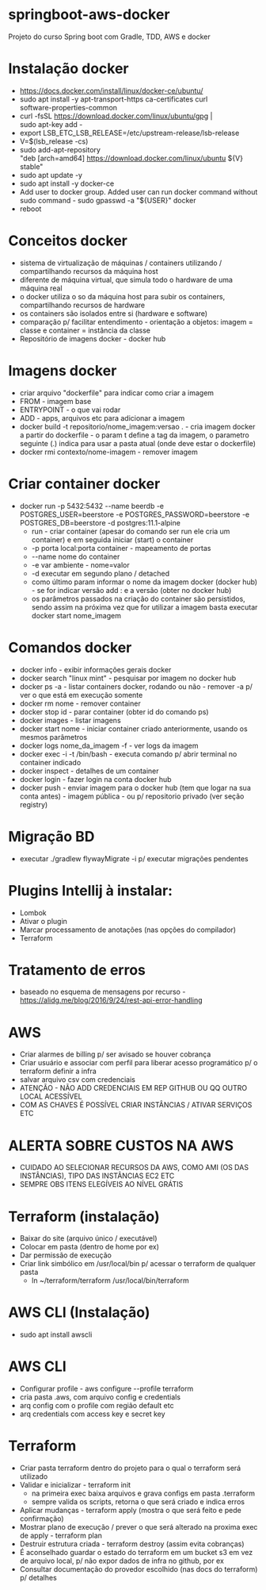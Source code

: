 # springboot-aws-docker
Projeto do curso Spring boot com Gradle, TDD, AWS e docker

# Instalação docker
* https://docs.docker.com/install/linux/docker-ce/ubuntu/
* sudo apt install -y apt-transport-https ca-certificates curl \
   software-properties-common
* curl -fsSL https://download.docker.com/linux/ubuntu/gpg | \
      sudo apt-key add -
* export LSB_ETC_LSB_RELEASE=/etc/upstream-release/lsb-release
* V=$(lsb_release -cs)
* sudo add-apt-repository \
      "deb [arch=amd64] https://download.docker.com/linux/ubuntu ${V} stable"
* sudo apt update -y
* sudo apt install -y docker-ce
* Add user to docker group. Added user can run docker command without sudo command - sudo gpasswd -a "${USER}" docker
* reboot

# Conceitos docker
* sistema de virtualização de máquinas / containers utilizando / compartilhando recursos da máquina host
* diferente de máquina virtual, que simula todo o hardware de uma máquina real
* o docker utiliza o so da máquina host para subir os containers, compartilhando recursos de hardware
* os containers são isolados entre si (hardware e software)
* comparação p/ facilitar entendimento - orientação a objetos: imagem = classe e container = instância da classe
* Repositório de imagens docker - docker hub

# Imagens docker
* criar arquivo "dockerfile" para indicar como criar a imagem
* FROM - imagem base
* ENTRYPOINT - o que vai rodar
* ADD - apps, arquivos etc para adicionar a imagem
* docker build -t repositorio/nome_imagem:versao . - cria imagem docker a partir do dockerfile - o param t define a tag da 
imagem, o parametro seguinte (.) indica para usar a pasta atual (onde deve estar o dockerfile)
* docker rmi contexto/nome-imagem - remover imagem

# Criar container docker
* docker run -p 5432:5432 --name beerdb -e POSTGRES_USER=beerstore -e POSTGRES_PASSWORD=beerstore -e POSTGRES_DB=beerstore -d postgres:11.1-alpine
  * run - criar container (apesar do comando ser run ele cria um container) e em seguida iniciar (start) o container
  * -p porta local:porta container - mapeamento de portas
  * --name nome do container
  * -e var ambiente - nome=valor
  * -d executar em segundo plano / detached
  * como último param informar o nome da imagem docker (docker hub) - se for indicar versão add : e a versão (obter no docker hub)
  * os parâmetros passados na criação do container são persistidos, sendo assim na próxima vez que for utilizar a imagem basta 
executar docker start nome_imagem

# Comandos docker
* docker info - exibir informações gerais docker
* docker search "linux mint" - pesquisar por imagem no docker hub
* docker ps -a - listar containers docker, rodando ou não - remover -a p/ ver o que está em execução somente
* docker rm nome - remover container
* docker stop id - parar container (obter id do comando ps)
* docker images - listar imagens
* docker start nome - iniciar container criado anteriormente, usando os mesmos parâmetros
* docker logs nome_da_imagem -f - ver logs da imagem
* docker exec -i -t <nome da imagem> /bin/bash - executa comando p/ abrir terminal no container indicado
* docker inspect <nome do container> - detalhes de um container
* docker login - fazer login na conta docker hub
* docker push - enviar imagem para o docker hub (tem que logar na sua conta antes) - imagem pública - ou p/ repositorio privado 
(ver seção registry)

# Migração BD
* executar ./gradlew flywayMigrate -i p/ executar migrações pendentes

# Plugins Intellij à instalar:
* Lombok
* Ativar o plugin
* Marcar processamento de anotações (nas opções do compilador)
* Terraform

# Tratamento de erros
* baseado no esquema de mensagens por recurso - https://alidg.me/blog/2016/9/24/rest-api-error-handling

# AWS
* Criar alarmes de billing p/ ser avisado se houver cobrança
* Criar usuário e associar com perfil para liberar acesso programático p/ o terraform definir a infra
* salvar arquivo csv com credenciais
* ATENÇÃO - NÃO ADD CREDENCIAIS EM REP GITHUB OU QQ OUTRO LOCAL ACESSÍVEL
* COM AS CHAVES É POSSÍVEL CRIAR INSTÂNCIAS / ATIVAR SERVIÇOS ETC

# ALERTA SOBRE CUSTOS NA AWS
* CUIDADO AO SELECIONAR RECURSOS DA AWS, COMO AMI (OS DAS INSTÂNCIAS), TIPO DAS INSTÂNCIAS EC2 ETC
* SEMPRE OBS ITENS ELEGÍVEIS AO NÍVEL GRÁTIS

# Terraform (instalação)
* Baixar do site (arquivo único / executável)
* Colocar em pasta (dentro de home por ex)
* Dar permissão de execução
* Criar link simbólico em /usr/local/bin p/ acessar o terraform de qualquer pasta
    * ln ~/terraform/terraform /usr/local/bin/terraform

# AWS CLI (Instalação)
* sudo apt install awscli

# AWS CLI
* Configurar profile - aws configure --profile terraform
* cria pasta .aws, com arquivo config e credentials
* arq config com o profile com região default etc
* arq credentials com access key e secret key

# Terraform
* Criar pasta terraform dentro do projeto para o qual o terraform será utilizado
* Validar e inicializar - terraform init 
    * na primeira exec baixa arquivos e grava configs em pasta .terraform
    * sempre valida os scripts, retorna o que será criado e indica erros
* Aplicar mudanças - terraform apply (mostra o que será feito e pede confirmação)
* Mostrar plano de execução / prever o que será alterado na proxima exec de apply - terraform plan
* Destruir estrutura criada - terraform destroy (assim evita cobranças)
* É aconselhado guardar o estado do terraform em um bucket s3 em vez de arquivo local, p/ não expor dados de infra no github, por ex
* Consultar documentação do provedor escolhido (nas docs do terraform) p/ detalhes
